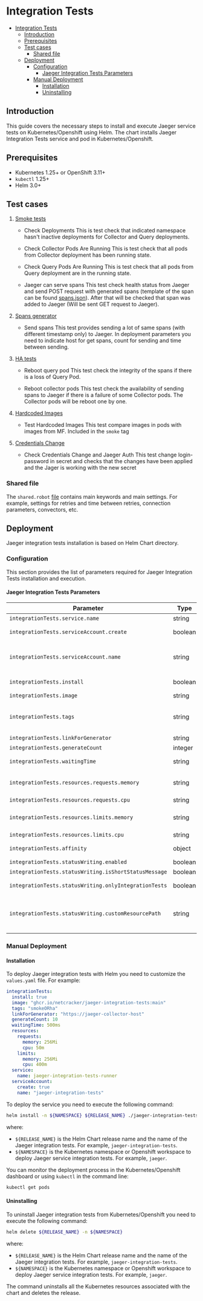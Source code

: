 # Integration Tests

* [Integration Tests](#integration-tests)
  * [Introduction](#introduction)
  * [Prerequisites](#prerequisites)
  * [Test cases](#test-cases)
    * [Shared file](#shared-file)
  * [Deployment](#deployment)
    * [Configuration](#configuration)
      * [Jaeger Integration Tests Parameters](#jaeger-integration-tests-parameters)
    * [Manual Deployment](#manual-deployment)
      * [Installation](#installation)
      * [Uninstalling](#uninstalling)

## Introduction

This guide covers the necessary steps to install and execute Jaeger service tests on Kubernetes/Openshift using Helm.
The chart installs Jaeger Integration Tests service and pod in Kubernetes/Openshift.

## Prerequisites

* Kubernetes 1.25+ or OpenShift 3.11+
* `kubectl` 1.25+
* Helm 3.0+

## Test cases

1. [Smoke tests](robot/tests/smoke/smoke.robot)

   * Check Deployments
     This is test check that indicated namespace hasn't inactive deployments for Collector and Query deployments.

   * Check Collector Pods Are Running
     This is test check that all pods from Collector deployment has been running state.

   * Check Query Pods Are Running
     This is test check that all pods from Query deployment are in the running state.

   * Jaeger can serve spans
     This test check health status from Jaeger and send POST request with generated spans (template of the span can be found
     [spans.json](robot/tests/libs/resources/spans.json)).
     After that will be checked that span was added to Jaeger (Will be sent GET request to Jaeger).

2. [Spans generator](robot/tests/spans_generator/generate.robot)

   * Send spans
     This test provides sending a lot of same spans (with different timestamp only) to Jaeger.
     In deployment parameters you need to indicate host for get spans, count for sending and time between sending.

3. [HA tests](robot/tests/tests_ha/ha.robot)

   * Reboot query pod
     This test check the integrity of the spans if there is a loss of Query Pod.

   * Reboot collector pods
     This test check the availability of sending spans to Jaeger if there is a failure of some Collector pods.
     The Collector pods will be reboot one by one.

4. [Hardcoded Images](robot/tests/image_tests/image_tests.robot)

   * Test Hardcoded Images
     This test compare images in pods with images from MF. Included in the `smoke` tag

5. [Credentials Change](robot/tests/credentials/credentials.robot)
   * Check Credentials Change and Jaeger Auth
   This test change login-password in secret and checks that the changes have been applied and the Jager is working with the new secret

### Shared file

The `shared.robot` [file](robot/tests/shared/shared.robot)
contains main keywords and main settings. For example, settings for retries and time between retries,
connection parameters, convectors, etc.

## Deployment

Jaeger integration tests installation is based on Helm Chart directory.

### Configuration

This section provides the list of parameters required for Jaeger Integration Tests installation and execution.

#### Jaeger Integration Tests Parameters

<!-- markdownlint-disable line-length -->
| Parameter                                             | Type    | Mandatory | Default value                                              | Description                                                                                                                                                                                                                                                                                                             |
| ----------------------------------------------------- | ------- | --------- | ---------------------------------------------------------- | ----------------------------------------------------------------------------------------------------------------------------------------------------------------------------------------------------------------------------------------------------------------------------------------------------------------------- |
| `integrationTests.service.name`                       | string  | no        | jaeger-integration-tests-runner                            | The name of Jaeger Integration Tests service                                                                                                                                                                                                                                                                            |
| `integrationTests.serviceAccount.create`              | boolean | no        | true                                                       | Specifies whether service account for Jaeger Integration Tests is to be deployed or not                                                                                                                                                                                                                                 |
| `integrationTests.serviceAccount.name`                | string  | no        | jaeger-integration-tests                                   | The name of the service account that is used to deploy Jaeger Integration Tests. If this parameter is empty, the service account, the required role, role binding are created automatically with default names (`jaeger-integration-tests`)                                                                             |
| `integrationTests.install`                            | boolean | no        | false                                                      | Specifies whether Jaeger Integration Tests Service should be installed or not                                                                                                                                                                                                                                           |
| `integrationTests.image`                              | string  | no        | -                                                          | The Docker image of Jaeger Integration Tests Service                                                                                                                                                                                                                                                                    |
| `integrationTests.tags`                               | string  | no        | smoke                                                      | Tags combined together with `AND`, `OR` and `NOT` operators that select test cases to run. You can use the "smoke", "generator" and "ha" tags to run the appropriate tests. Or a combination of both, for example `smokeORha` to run both smoke and ha tests                                                            |
| `integrationTests.linkForGenerator`                   | string  | no        | `http://jaeger-collector:9411`                             | Link to host which can get spans in Zipkin format                                                                                                                                                                                                                                                                       |
| `integrationTests.generateCount`                      | integer | no        | 10                                                         | The number of spans which will be sent, 10 by default                                                                                                                                                                                                                                                                   |
| `integrationTests.waitingTime`                        | string  | no        | 500ms                                                      | The waiting time between sending, by default 500ms. Time format can be found in [official robot documentation](https://robotframework.org/robotframework/latest/libraries/BuiltIn.html#Sleep)                                                                                                                           |
| `integrationTests.resources.requests.memory`          | string  | no        | 256Mi                                                      | The minimum amount of memory the container should use. The value can be specified with SI suffixes (E, P, T, G, M, K, m) or their power-of-two-equivalents (Ei, Pi, Ti, Gi, Mi, Ki)                                                                                                                                     |
| `integrationTests.resources.requests.cpu`             | string  | no        | 50m                                                        | The minimum number of CPUs the container should use                                                                                                                                                                                                                                                                     |
| `integrationTests.resources.limits.memory`            | string  | no        | 256Mi                                                      | The maximum amount of memory the container can use. The value can be specified with SI suffixes (E, P, T, G, M, K, m) or their power-of-two-equivalents (Ei, Pi, Ti, Gi, Mi, Ki)                                                                                                                                        |
| `integrationTests.resources.limits.cpu`               | string  | no        | 400m                                                       | The maximum number of CPUs the container can use                                                                                                                                                                                                                                                                        |
| `integrationTests.affinity`                           | object  | no        | -                                                          | The affinity scheduling rules. The value should be specified in JSON format. The parameter can be empty                                                                                                                                                                                                                 |
| `integrationTests.statusWriting.enabled`              | boolean | no        | false                                                      | Specifies whether to write status to custom resource                                                                                                                                                                                                                                                                    |
| `integrationTests.statusWriting.isShortStatusMessage` | boolean | no        | true                                                       | Specifies the size of integration test status message                                                                                                                                                                                                                                                                   |
| `integrationTests.statusWriting.onlyIntegrationTests` | boolean | no        | true                                                       | Specifies to deploy only integration tests without any component (component was installed before)                                                                                                                                                                                                                       |
| `integrationTests.statusWriting.customResourcePath`   | string  | no        | apps/v1/jaeger/deployments/jaeger-integration-tests-runner | Path to Custom Resource that should be used to write status of integration-tests execution. The value is a field from k8s entity selfLink without `apis` prefix and `namespace` part. The path should be composed according to the following template: `<group>/<apiversion>/<namespace>/<plural>/<customResourceName>` |
<!-- markdownlint-enable line-length -->

### Manual Deployment

#### Installation

To deploy Jaeger integration tests with Helm you need to customize the `values.yaml` file. For example:

```yaml
integrationTests:
  install: true
  image: "ghcr.io/netcracker/jaeger-integration-tests:main"
  tags: "smokeORha"
  linkForGenerator: "https://jaeger-collector-host"
  generateCount: 10
  waitingTime: 500ms
  resources:
    requests:
      memory: 256Mi
      cpu: 50m
    limits:
      memory: 256Mi
      cpu: 400m
  service:
    name: jaeger-integration-tests-runner
  serviceAccount:
    create: true
    name: "jaeger-integration-tests"
```

To deploy the service you need to execute the following command:

```bash
helm install -n ${NAMESPACE} ${RELEASE_NAME} ./jaeger-integration-tests 
```

where:

* `${RELEASE_NAME}` is the Helm Chart release name and the name of the Jaeger integration tests.
For example, `jaeger-integration-tests`.
* `${NAMESPACE}` is the Kubernetes namespace or Openshift workspace to deploy Jaeger service integration tests.
For example, `jaeger`.

You can monitor the deployment process in the Kubernetes/Openshift dashboard or using `kubectl` in the command line:

```bash
kubectl get pods
```

#### Uninstalling

To uninstall Jaeger integration tests from Kubernetes/Openshift you need to execute the following command:

```bash
helm delete ${RELEASE_NAME} -n ${NAMESPACE}
```

where:

* `${RELEASE_NAME}` is the Helm Chart release name and the name of the Jaeger integration tests.
For example, `jaeger-integration-tests`.
* `${NAMESPACE}` is the Kubernetes namespace or Openshift workspace to deploy Jaeger service integration tests.
For example, `jaeger`.

The command uninstalls all the Kubernetes resources associated with the chart and deletes the release.
